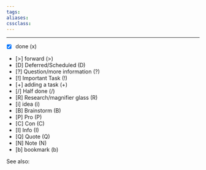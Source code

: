 ```yaml
---
tags: 
aliases:
cssclass: 
---
```


---
- [x] done (x)
- [>] forward (>)
- [D] Deferred/Scheduled (D)
- [?] Question/more information (?)  
- [!] Important Task (!)
- [+] adding a task (+)
- [/] Half done (/)
- [R] Research/magnifier glass (R)
- [i] idea (i)
- [B] Brainstorm (B) 
- [P] Pro (P)
- [C] Con (C) 
- [I] Info (I)
- [Q] Quote (Q) 
- [N] Note (N)
- [b] bookmark (b)


See also:

